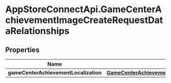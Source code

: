 # AppStoreConnectApi.GameCenterAchievementImageCreateRequestDataRelationships

## Properties

Name | Type | Description | Notes
------------ | ------------- | ------------- | -------------
**gameCenterAchievementLocalization** | [**GameCenterAchievementImageCreateRequestDataRelationshipsGameCenterAchievementLocalization**](GameCenterAchievementImageCreateRequestDataRelationshipsGameCenterAchievementLocalization.md) |  | 


